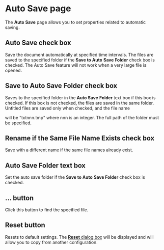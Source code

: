 # Auto Save page

The **Auto Save** page allows you to set properties related to automatic
saving.

## Auto Save check box

Save the document automatically at specified time intervals. The files are
saved to the specified folder if the **Save to Auto**
**Save Folder** check box is checked. The Auto Save feature will not work when a very large
file is opened.

## Save to Auto Save Folder check box

Saves to the specified folder in the **Auto Save**
**Folder** text box if this box is checked. If this box is not checked, the files are saved in
the same folder. Untitled files are saved only when checked, and the file name

will be "txtnnn.tmp" where nnn is an integer. The full path of the folder must
be specified.

## Rename if the Same File Name Exists check box

Save with a different name if the same file names already exist.

## Auto Save Folder text box

Set the auto save folder if the **Save to Auto**
**Save Folder** check box is checked.

## ... button

Click this button to find the specified file.

## Reset button

Resets to default settings. The
[**Reset** dialog box](../reset/index) will be displayed
and will allow you to copy from another configuration.

